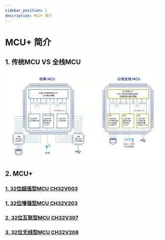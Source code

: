```yaml
---
sidebar_position: 1
description: MCU+ 简介 
---
```


# MCU+ 简介

## 1. 传统MCU VS 全栈MCU



![wch_mcu](img\wch_mcu.jpg)

## 2. MCU+

### [1. 32位超值型MCU CH32V003](/docs/category/ch32v003)

### [1. 32位增强型MCU CH32V203](/docs/category/ch32v203)

### [2. 32位互联型MCU CH32V307](/docs/category/ch32v307)

### [3. 32位无线型MCU CH32V208](/docs/category/ch32v208)
